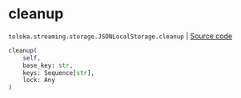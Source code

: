 # cleanup
`toloka.streaming.storage.JSONLocalStorage.cleanup` | [Source code](https://github.com/Toloka/toloka-kit/blob/v1.1.3/src/streaming/storage.py#L131)

```python
cleanup(
    self,
    base_key: str,
    keys: Sequence[str],
    lock: Any
)
```

